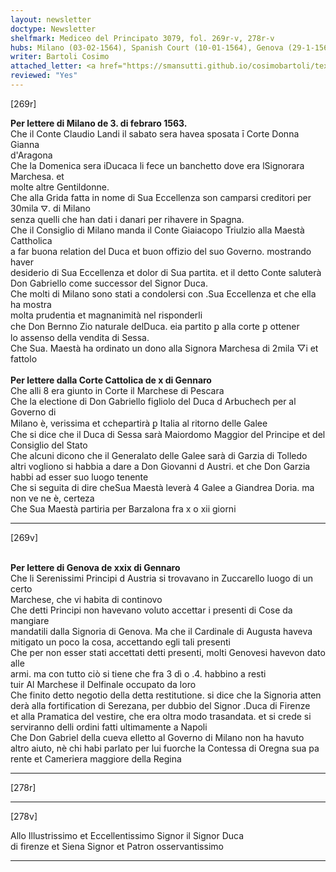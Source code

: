 ```yaml
---
layout: newsletter
doctype: Newsletter
shelfmark: Mediceo del Principato 3079, fol. 269r-v, 278r-v
hubs: Milano (03-02-1564), Spanish Court (10-01-1564), Genova (29-1-1564)
writer: Bartoli Cosimo
attached_letter: <a href="https://smansutti.github.io/cosimobartoli/texts/TBD/">TBD</a>
reviewed: "Yes"
---
```


[269r]  
  
  
<strong>Per lettere di Milano de 3. di febraro 1563.</strong>  
Che il Conte Claudio Landi il sabato sera havea sposata ī Corte Donna Gianna  
d'Aragona  
Che la Domenica sera iDucaca li fece un banchetto dove era lSignorara Marchesa. et  
molte altre Gentildonne.  
Che alla Grida fatta in nome di Sua Eccellenza son camparsi creditori per 30mila ⛛. di Milano  
senza quelli che han dati i danari per rihavere in Spagna.  
Che il Consiglio di Milano manda il Conte Giaiacopo Triulzio alla Maestà Cattholica  
a far buona relation del Duca et buon offizio del suo Governo. mostrando haver  
desiderio di Sua Eccellenza et dolor di Sua partita. et il detto Conte saluterà  
Don Gabriello come successor del Signor Duca.  
Che molti di Milano sono stati a condolersi con .Sua Eccellenza et che ella ha mostra  
molta prudentia et magnanimità nel risponderli  
che Don Bernno Zio naturale delDuca. eia partito ꝑ alla corte ꝑ ottener  
lo assenso della vendita di Sessa.  
Che Sua. Maestà ha ordinato un dono alla Signora Marchesa di 2mila ▽i et fattolo  
<br/><strong>Per lettere dalla Corte Cattolica de x di Gennaro</strong>  
Che alli 8 era giunto in Corte il Marchese di Pescara  
Che la electione di Don Gabriello figliolo del Duca d Arbuchech per al Governo di  
Milano è, verissima et cchepartirà ꝑ Italia al ritorno delle Galee  
Che si dice che il Duca di Sessa sarà Maiordomo Maggior del Principe et del  
Consiglio del Stato  
Che alcuni dicono che il Generalato delle Galee sarà di Garzia di Tolledo  
altri vogliono si habbia a dare a Don Giovanni d Austri. et che Don Garzia  
habbi ad esser suo luogo tenente  
Che si seguita di dire cheSua Maestà leverà 4 Galee a Giandrea Doria. ma  
non ve ne è, certeza  
Che Sua Maestà partiria per Barzalona fra x o xii giorni  
  
---  

[269v]  
  
  
<br/><strong>Per lettere di Genova de xxix di Gennaro</strong>  
Che li Serenissimi Principi d Austria si trovavano in Zuccarello luogo di un certo  
Marchese, che vi habita di continovo  
Che detti Principi non havevano voluto accettar i presenti di Cose da mangiare  
mandatili dalla Signoria di Genova. Ma che il Cardinale di Augusta haveva  
mitigato un poco la cosa, accettando egli tali presenti  
Che per non esser stati accettati detti presenti, molti Genovesi havevon dato alle  
armi. ma con tutto ciò si tiene che fra 3 dì o .4. habbino a resti  
tuir Al Marchese il Delfinale occupato da loro  
Che finito detto negotio della detta restitutione. si dice che la Signoria atten  
derà alla fortification di Serezana, per dubbio del Signor .Duca di Firenze  
et alla Pramatica del vestire, che era oltra modo trasandata. et si crede si  
serviranno delli ordini fatti ultimamente a Napoli  
Che Don Gabriel della cueva elletto al Governo di Milano non ha havuto  
altro aiuto, nè chi habi parlato per lui fuorche la Contessa di Oregna sua pa  
rente et Cameriera maggiore della Regina  
  
---  

[278r]  
  
  
  
---  

[278v]  
  
  
Allo Illustrissimo et Eccellentissimo Signor il Signor Duca  
di firenze et Siena Signor et Patron osservantissimo  
  
---  

